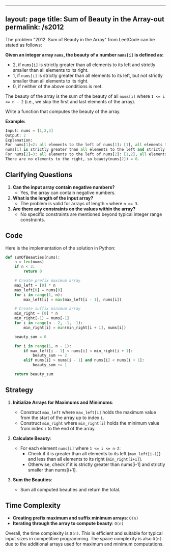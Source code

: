 
---
layout: page
title:  Sum of Beauty in the Array-out
permalink: /s2012
---

The problem "2012. Sum of Beauty in the Array" from LeetCode can be stated as follows:

**Given an integer array `nums`, the beauty of a number `nums[i]` is defined as:**

- 2, if `nums[i]` is strictly greater than all elements to its left and strictly smaller than all elements to its right.
- 1, if `nums[i]` is strictly greater than all elements to its left, but not strictly smaller than all elements to its right.
- 0, if neither of the above conditions is met.

The beauty of the array is the sum of the beauty of all `nums[i]` where `1 <= i <= n - 2` (i.e., we skip the first and last elements of the array).

Write a function that computes the beauty of the array.

**Example:**
```python
Input: nums = [1,2,3]
Output: 2
Explanation:
For nums[1]=2: all elements to the left of nums[1]: [1], all elements to the right of nums[1]: [3].
nums[1] is strictly greater than all elements to the left and strictly smaller than all elements to the right, so beauty(nums[1]) = 2.
For nums[2]=3: all elements to the left of nums[2]: [1,2], all elements to the right of nums[2]: [].
There are no elements to the right, so beauty(nums[2]) = 0.
```

## Clarifying Questions

1. **Can the input array contain negative numbers?**
   - Yes, the array can contain negative numbers.
2. **What is the length of the input array?**
   - The problem is valid for arrays of length `n` where `n >= 3`.
3. **Are there any constraints on the values within the array?**
   - No specific constraints are mentioned beyond typical integer range constraints.

## Code

Here is the implementation of the solution in Python:

```python
def sumOfBeauties(nums):
    n = len(nums)
    if n < 3:
        return 0

    # Create prefix maximum array
    max_left = [0] * n
    max_left[0] = nums[0]
    for i in range(1, n):
        max_left[i] = max(max_left[i - 1], nums[i])

    # Create suffix minimum array
    min_right = [0] * n
    min_right[-1] = nums[-1]
    for i in range(n - 2, -1, -1):
        min_right[i] = min(min_right[i + 1], nums[i])

    beauty_sum = 0

    for i in range(1, n - 1):
        if max_left[i - 1] < nums[i] < min_right[i + 1]:
            beauty_sum += 2
        elif nums[i] > nums[i - 1] and nums[i] < nums[i + 1]:
            beauty_sum += 1

    return beauty_sum
```

## Strategy

1. **Initialize Arrays for Maximums and Minimums**:
   - Construct `max_left` where `max_left[i]` holds the maximum value from the start of the array up to index `i`.
   - Construct `min_right` where `min_right[i]` holds the minimum value from index `i` to the end of the array.

2. **Calculate Beauty**:
   - For each element `nums[i]` where `1 <= i <= n-2`:
     - Check if it is greater than all elements to its left (`max_left[i-1]`) and less than all elements to its right (`min_right[i+1]`).
     - Otherwise, check if it is strictly greater than nums[i-1] and strictly smaller than nums[i+1].

3. **Sum the Beauties**:
   - Sum all computed beauties and return the total.

## Time Complexity

- **Creating prefix maximum and suffix minimum arrays**: `O(n)`
- **Iterating through the array to compute beauty**: `O(n)`

Overall, the time complexity is `O(n)`. This is efficient and suitable for typical input sizes in competitive programming. The space complexity is also `O(n)` due to the additional arrays used for maximum and minimum computations.